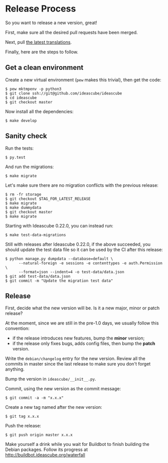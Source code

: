 # Release Process

So you want to release a new version, great!

First, make sure all the desired pull requests have been merged.

Next, pull [the latest translations](i18n.md).

Finally, here are the steps to follow.

## Get a clean environment

Create a new virtual environment (`pew` makes this trivial), then get the code:

    $ pew mktmpenv -p python3
    $ git clone ssh://git@github.com/ideascube/ideascube
    $ cd ideascube
    $ git checkout master

Now install all the dependencies:

    $ make develop

## Sanity check

Run the tests:

    $ py.test

And run the migrations:

    $ make migrate

Let's make sure there are no migration conflicts with the previous release:

    $ rm -fr storage
    $ git checkout $TAG_FOR_LATEST_RELEASE
    $ make migrate
    $ make dummydata
    $ git checkout master
    $ make migrate

Starting with Ideascube 0.22.0, you can instead run:

    $ make test-data-migrations

Still with releases after Ideascube 0.22.0, if the above succeeded, you should
update the test data file so it can be used by the CI after this release:

    $ python manage.py dumpdata --database=default \
          --natural-foreign -e sessions -e contenttypes -e auth.Permission \
          --format=json --indent=4 -o test-data/data.json
    $ git add test-data/data.json
    $ git commit -m "Update the migration test data"

## Release

First, decide what the new version will be. Is it a new major, minor or patch
release?

At the moment, since we are still in the pre-1.0 days, we usually follow this
convention:

* if the release introduces new features, bump the **minor** version;
* if the release only fixes bugs, adds config files, then bump the **patch**
    version.

Write the `debian/changelog` entry for the new version. Review all the commits
in master since the last release to make sure you don't forget anything.

Bump the version in `ideascube/__init__.py`.

Commit, using the new version as the commit message:

    $ git commit -a -m "x.x.x"

Create a new tag named after the new version:

    $ git tag x.x.x

Push the release:

    $ git push origin master x.x.x

Make yourself a drink while you wait for Buildbot to finish building the Debian
packages. Follow its progress at <http://buildbot.ideascube.org/waterfall>
